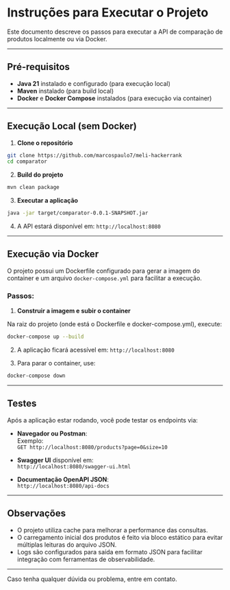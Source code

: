 
# Instruções para Executar o Projeto

Este documento descreve os passos para executar a API de comparação de produtos localmente ou via Docker.

---

## Pré-requisitos

- **Java 21** instalado e configurado (para execução local)
- **Maven** instalado (para build local)
- **Docker** e **Docker Compose** instalados (para execução via container)

---

## Execução Local (sem Docker)

1. **Clone o repositório**

```bash
git clone https://github.com/marcospaulo7/meli-hackerrank
cd comparator
```

2. **Build do projeto**

```bash
mvn clean package
```

3. **Executar a aplicação**

```bash
java -jar target/comparator-0.0.1-SNAPSHOT.jar
```

4. A API estará disponível em: `http://localhost:8080`

---

## Execução via Docker

O projeto possui um Dockerfile configurado para gerar a imagem do container e um arquivo `docker-compose.yml` para facilitar a execução.

### Passos:

1. **Construir a imagem e subir o container**

Na raiz do projeto (onde está o Dockerfile e docker-compose.yml), execute:

```bash
docker-compose up --build
```

2. A aplicação ficará acessível em: `http://localhost:8080`

3. Para parar o container, use:

```bash
docker-compose down
```

---

## Testes

Após a aplicação estar rodando, você pode testar os endpoints via:

- **Navegador ou Postman**:  
  Exemplo:  
  `GET http://localhost:8080/products?page=0&size=10`

- **Swagger UI** disponível em:  
  `http://localhost:8080/swagger-ui.html`

- **Documentação OpenAPI JSON**:  
  `http://localhost:8080/api-docs`

---

## Observações

- O projeto utiliza cache para melhorar a performance das consultas.
- O carregamento inicial dos produtos é feito via bloco estático para evitar múltiplas leituras do arquivo JSON.
- Logs são configurados para saída em formato JSON para facilitar integração com ferramentas de observabilidade.

---

Caso tenha qualquer dúvida ou problema, entre em contato.